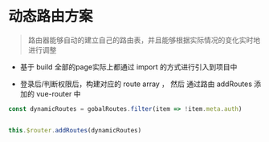 动态路由方案
===

>路由器能够自动的建立自己的路由表，并且能够根据实际情况的变化实时地进行调整

+ 基于 build  全部的page实际上都通过 import 的方式进行引入到项目中

+ 登录后/判断权限后，构建对应的 route array ， 然后 通过路由 addRoutes 添加的 vue-router 中

```js
const dynamicRoutes = gobalRoutes.filter(item => !item.meta.auth)


this.$router.addRoutes(dynamicRoutes)

```